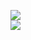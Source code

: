 [![](https://img.shields.io/badge/Made%20With-Github%20Spray-lightgrey.svg?style=for-the-badge&logo=github)](https://github.com/Annihil/github-spray#859)  
[![](https://i.imgur.com/2DrTn0Z.gif)](https://github.com/Annihil/github-spray)